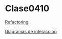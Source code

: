 # Clase0410

[Refactoring](https://docs.google.com/presentation/d/1NizisxmI3keWCjllmONW3SrMInI2tlIcjLtV6Mc7r_E/edit#slide=id.p)

[Diagramas de interacción](https://docs.google.com/presentation/d/1yJariEJctcrndjXNQgbHRsJhAqx4e7FF7nVdc0h8iMU/edit#slide=id.gdc69e230a0_0_223)
